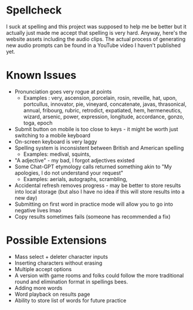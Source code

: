 # Spellcheck

I suck at spelling and this project was supposed to help me be better but it actually just made me accept that spelling is very hard. Anyway, here's the website assets including the audio clips. The actual process of generating new audio prompts can be found in a YouTube video I haven't published yet. 

# Known Issues
* Pronunciation goes very rogue at points
  * Examples : very, ascension, porcelain, rosin, reveille, hat, upon, portcullus, innovator, pie, vineyard, concatenate, javas, thrasonical, annual, fribourg, rubric, retrodict, expatiated, hem, hermeneutics, wizard, arsenic, power, expression, longitude, accordance, gonzo, toga, epoch
* Submit button on mobile is too close to keys - it might be worth just switching to a mobile keyboard
* On-screen keyboard is very laggy
* Spelling system is inconsistent between British and American spelling
  * Examples: medival, squints,
* "A adjective" - my bad, I forgot adjectives existed
* Some Chat-GPT etymology calls returned something akin to "My apologies, I do not understand your request"
  * Examples: aerials, autographs, scrambling, 
* Accidental refresh removes progress - may be better to store results into local storage (but also I have no idea if this will store results into a new day)
* Submitting on first word in practice mode will allow you to go into negative lives lmao
* Copy results sometimes fails (someone has recommended a fix)

# Possible Extensions

* Mass select + deleter character inputs
* Inserting characters without erasing
* Multiple accept options
* A version with game rooms and folks could follow the more traditional round and elimination format in spellings bees.
* Adding more words
* Word playback on results page
* Ability to store list of words for future practice
